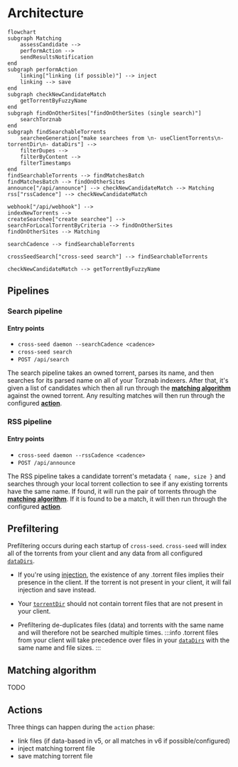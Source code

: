 # Architecture

```mermaid
flowchart
subgraph Matching
    assessCandidate -->
    performAction -->
    sendResultsNotification
end
subgraph performAction
    linking["linking (if possible)"] --> inject
    linking --> save
end
subgraph checkNewCandidateMatch
    getTorrentByFuzzyName
end
subgraph findOnOtherSites["findOnOtherSites (single search)"]
    searchTorznab
end
subgraph findSearchableTorrents
    searcheeGeneration["make searchees from \n- useClientTorrents\n- torrentDir\n- dataDirs"] -->
    filterDupes -->
    filterByContent -->
    filterTimestamps
end
findSearchableTorrents --> findMatchesBatch
findMatchesBatch --> findOnOtherSites
announce["/api/announce"] --> checkNewCandidateMatch --> Matching
rss["rssCadence"] --> checkNewCandidateMatch

webhook["/api/webhook"] -->
indexNewTorrents -->
createSearchee["create searchee"] -->
searchForLocalTorrentByCriteria --> findOnOtherSites
findOnOtherSites --> Matching

searchCadence --> findSearchableTorrents

crossSeedSearch["cross-seed search"] --> findSearchableTorrents

checkNewCandidateMatch --> getTorrentByFuzzyName
```

## Pipelines

### Search pipeline

#### Entry points

-   `cross-seed daemon --searchCadence <cadence>`
-   `cross-seed search`
-   `POST /api/search`

The search pipeline takes an owned torrent, parses its name, and then searches for
its parsed name on all of your Torznab indexers. After that, it's given a list
of candidates which then all run through the [**matching algorithm**](#matching-algorithm)
against the owned torrent. Any resulting matches will then run through the configured
[**action**](#actions).

### RSS pipeline

#### Entry points

-   `cross-seed daemon --rssCadence <cadence>`
-   `POST /api/announce`

The RSS pipeline takes a candidate torrent's metadata `{ name, size }` and
searches through your local torrent collection to see if any existing torrents
have the same name. If found, it will run the pair of torrents through the
[**matching algorithm**](#matching-algorithm). If it is found to be a match, it will then
run through the configured [**action**](#actions).

## Prefiltering

Prefiltering occurs during each startup of `cross-seed`. `cross-seed` will index all of the torrents
from your client and any data from all configured [`dataDirs`](../basics/options.md#datadirs).

-   If you're using [injection](../tutorials/injection.md), the existence of any .torrent files implies their
    presence in the client. If the torrent is not present in your client, it will fail injection and save instead.

-   Your [`torrentDir`](../basics/options.md#torrentdir) should not contain torrent files that are not present in your client.

-   Prefiltering de-duplicates files (data) and torrents with the same name and will therefore not be searched multiple times.
    :::info
    .torrent files from your client will take precedence over files in your [`dataDirs`](../basics/options.md#datadirs) with the same name and file sizes.
    :::

## Matching algorithm

TODO

## Actions

Three things can happen during the `action` phase:

-   link files (if data-based in v5, or all matches in v6 if possible/configured)
-   inject matching torrent file
-   save matching torrent file
